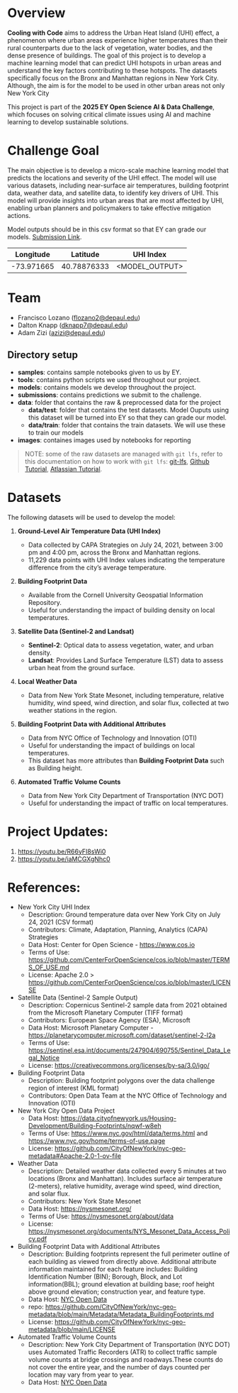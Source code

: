 # Overview

**Cooling with Code** aims to address the Urban Heat Island (UHI) effect, a phenomenon where urban areas experience higher temperatures than their rural counterparts due to the lack of vegetation, water bodies, and the dense presence of buildings. The goal of this project is to develop a machine learning model that can predict UHI hotspots in urban areas and understand the key factors contributing to these hotspots. The datasets specifically focus on the Bronx and Manhattan regions in New York City. Although, the aim is for the model to be used in other urban areas not only New York City

This project is part of the **2025 EY Open Science AI & Data Challenge**, which focuses on solving critical climate issues using AI and machine learning to develop sustainable solutions.

# Challenge Goal

The main objective is to develop a micro-scale machine learning model that predicts the locations and severity of the UHI effect. The model will use various datasets, including near-surface air temperatures, building footprint data, weather data, and satellite data, to identify key drivers of UHI. This model will provide insights into urban areas that are most affected by UHI, enabling urban planners and policymakers to take effective mitigation actions.

Model outputs should be in this csv format so that EY can grade our models. [Submission Link](https://challenge.ey.com/challenges/the-2025-ey-open-science-ai-and-data-challenge-cooling-urban-heat-islands-external-participants/submissions).

| Longitude  | Latitude   | UHI Index      |
|------------|-----------|---------------|
| -73.971665 | 40.78876333 | <MODEL_OUTPUT> |


# Team
- Francisco Lozano (flozano2@depaul.edu)
- Dalton Knapp (dknapp7@depaul.edu)
- Adam Zizi (azizi@depaul.edu)

## Directory setup
- **samples**: contains sample notebooks given to us by EY.
- **tools**: contains python scripts we used throughout our project.
- **models**: contains models we develop throughout the project.
- **submissions**: contains predictions we submit to the challenge.
- **data**: folder that contains the raw & preprocessed data for the project
   - **data/test**: folder that contains the test datasets. Model Ouputs using this dataset will be turned into EY so that they can grade our model.
   - **data/train**: folder that contains the train datasets. We will use these to train our models
- **images**: containes images used by notebooks for reporting

>NOTE: some of the raw datasets are managed with `git lfs`, refer to this documentation on how to work with `git lfs`: [git-lfs](https://git-lfs.com/), [Github Tutorial](https://github.com/git-lfs/git-lfs/wiki/Tutorial), [Atlassian Tutorial](https://www.atlassian.com/git/tutorials/git-lfs).

# Datasets

The following datasets will be used to develop the model:

1. **Ground-Level Air Temperature Data (UHI Index)**
   - Data collected by CAPA Strategies on July 24, 2021, between 3:00 pm and 4:00 pm, across the Bronx and Manhattan regions.
   - 11,229 data points with UHI Index values indicating the temperature difference from the city’s average temperature.

2. **Building Footprint Data**
   - Available from the Cornell University Geospatial Information Repository.
   - Useful for understanding the impact of building density on local temperatures.

3. **Satellite Data (Sentinel-2 and Landsat)**
   - **Sentinel-2**: Optical data to assess vegetation, water, and urban density.
   - **Landsat**: Provides Land Surface Temperature (LST) data to assess urban heat from the ground surface.

4. **Local Weather Data**
   - Data from New York State Mesonet, including temperature, relative humidity, wind speed, wind direction, and solar flux, collected at two weather stations in the region.

5. **Building Footprint Data with Additional Attributes**
   - Data from NYC Office of Technology and Innovation (OTI)
   - Useful for understanding the impact of buildings on local temperatures.
   - This dataset has more attributes than **Building Footprint Data** such as Building height.

6. **Automated Traffic Volume Counts**
   -  Data from New York City Department of Transportation (NYC DOT)
   - Useful for understanding the impact of traffic on local temperatures.

# Project Updates:

1. https://youtu.be/R66yFI8sWi0 
2. https://youtu.be/iaMCGXgNhc0

# References: 
- New York City UHI Index
   - Description: Ground temperature data over New York City on July 24, 2021 (CSV format)
   - Contributors: Climate, Adaptation, Planning, Analytics (CAPA) Strategies
   - Data Host: Center for Open Science - https://www.cos.io
   - Terms of Use: https://github.com/CenterForOpenScience/cos.io/blob/master/TERMS_OF_USE.md
   - License: Apache 2.0 > https://github.com/CenterForOpenScience/cos.io/blob/master/LICENSE
- Satellite Data (Sentinel-2 Sample Output)
   - Description: Copernicus Sentinel-2 sample data from 2021 obtained from the Microsoft Planetary Computer (TIFF format)
   - Contributors: European Space Agency (ESA), Microsoft
   - Data Host: Microsoft Planetary Computer - https://planetarycomputer.microsoft.com/dataset/sentinel-2-l2a
   - Terms of Use: https://sentinel.esa.int/documents/247904/690755/Sentinel_Data_Legal_Notice
   - License: https://creativecommons.org/licenses/by-sa/3.0/igo/
- Building Footprint Data
   - Description: Building footprint polygons over the data challenge region of interest (KML format)
   - Contributors: Open Data Team at the NYC Office of Technology and Innovation (OTI)
- New York City Open Data Project
   - Data Host: https://data.cityofnewyork.us/Housing-Development/Building-Footprints/nqwf-w8eh
   - Terms of Use: https://www.nyc.gov/html/data/terms.html and https://www.nyc.gov/home/terms-of-use.page
   - License: https://github.com/CityOfNewYork/nyc-geo-metadata#Apache-2.0-1-ov-file
- Weather Data
   - Description: Detailed weather data collected every 5 minutes at two locations (Bronx and Manhattan). Includes surface air temperature (2-meters), relative humidity, average wind speed, wind direction, and solar flux.
   - Contributors: New York State Mesonet
   - Data Host: https://nysmesonet.org/
   - Terms of Use: https://nysmesonet.org/about/data
   - License: https://nysmesonet.org/documents/NYS_Mesonet_Data_Access_Policy.pdf
- Building Footprint Data with Additional Attributes
   - Description: Building footprints represent the full perimeter outline of each building as viewed from directly above. Additional attribute information maintained for each feature includes: Building Identification Number (BIN); Borough, Block, and Lot information(BBL); ground elevation at building base; roof height above ground elevation; construction year, and feature type.
   - Data Host: [NYC Open Data](https://data.cityofnewyork.us/City-Government/Building-Footprints/5zhs-2jue)
   - repo: https://github.com/CityOfNewYork/nyc-geo-metadata/blob/main/Metadata/Metadata_BuildingFootprints.md 
   - License: https://github.com/CityOfNewYork/nyc-geo-metadata/blob/main/LICENSE
- Automated Traffic Volume Counts
   - Description: New York City Department of Transportation (NYC DOT) uses Automated Traffic Recorders (ATR) to collect traffic sample volume counts at bridge crossings and roadways.These counts do not cover the entire year, and the number of days counted per location may vary from year to year.
   - Data Host: [NYC Open Data](https://data.cityofnewyork.us/Transportation/Automated-Traffic-Volume-Counts/7ym2-wayt)
